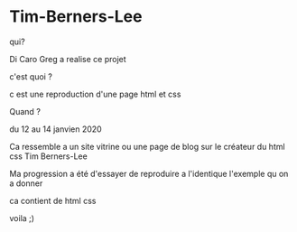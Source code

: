 # Tim-Berners-Lee

qui?

Di Caro Greg a realise ce projet

c'est quoi ?

c est une reproduction d'une page html et css

Quand ?

du 12 au 14 janvien 2020

Ca ressemble a un site vitrine ou une page de blog sur le créateur du html css
Tim Berners-Lee

Ma progression a été d'essayer de reproduire a l'identique l'exemple qu on a donner

ca contient de html css

voila ;)

